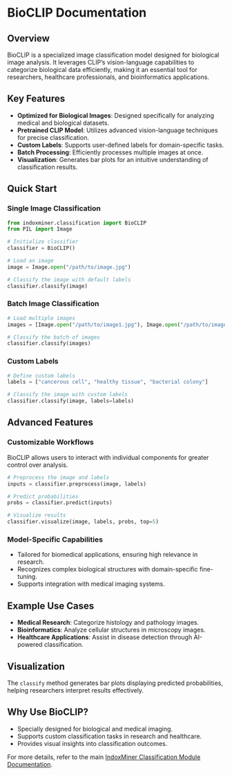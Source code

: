 # BioCLIP Documentation 

## Overview
BioCLIP is a specialized image classification model designed for biological image analysis. It leverages CLIP’s vision-language capabilities to categorize biological data efficiently, making it an essential tool for researchers, healthcare professionals, and bioinformatics applications.

## Key Features
- **Optimized for Biological Images**: Designed specifically for analyzing medical and biological datasets.
- **Pretrained CLIP Model**: Utilizes advanced vision-language techniques for precise classification.
- **Custom Labels**: Supports user-defined labels for domain-specific tasks.
- **Batch Processing**: Efficiently processes multiple images at once.
- **Visualization**: Generates bar plots for an intuitive understanding of classification results.

## Quick Start

### Single Image Classification
```python
from indoxminer.classification import BioCLIP
from PIL import Image

# Initialize classifier
classifier = BioCLIP()

# Load an image
image = Image.open("/path/to/image.jpg")

# Classify the image with default labels
classifier.classify(image)
```

### Batch Image Classification
```python
# Load multiple images
images = [Image.open("/path/to/image1.jpg"), Image.open("/path/to/image2.jpg")]

# Classify the batch of images
classifier.classify(images)
```

### Custom Labels
```python
# Define custom labels
labels = ["cancerous cell", "healthy tissue", "bacterial colony"]

# Classify the image with custom labels
classifier.classify(image, labels=labels)
```

## Advanced Features

### Customizable Workflows
BioCLIP allows users to interact with individual components for greater control over analysis.
```python
# Preprocess the image and labels
inputs = classifier.preprocess(image, labels)

# Predict probabilities
probs = classifier.predict(inputs)

# Visualize results
classifier.visualize(image, labels, probs, top=5)
```

### Model-Specific Capabilities
- Tailored for biomedical applications, ensuring high relevance in research.
- Recognizes complex biological structures with domain-specific fine-tuning.
- Supports integration with medical imaging systems.

## Example Use Cases
- **Medical Research**: Categorize histology and pathology images.
- **Bioinformatics**: Analyze cellular structures in microscopy images.
- **Healthcare Applications**: Assist in disease detection through AI-powered classification.

## Visualization
The `classify` method generates bar plots displaying predicted probabilities, helping researchers interpret results effectively.

## Why Use BioCLIP?
- Specially designed for biological and medical imaging.
- Supports custom classification tasks in research and healthcare.
- Provides visual insights into classification outcomes.

For more details, refer to the main [IndoxMiner Classification Module Documentation](../Classification_Module.md).

